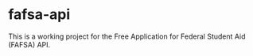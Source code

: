fafsa-api
=========

This is a working project for the Free Application for Federal Student Aid (FAFSA) API.
